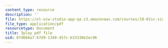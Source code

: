 ```yaml
---
content_type: resource
description: ''
file: https://ol-ocw-studio-app-qa.s3.amazonaws.com/courses/18-01sc-single-variable-calculus-fall-2010/07d668a767d91340457cb33330e2ec96_PNTnmH6jsRI.pdf
file_type: application/pdf
resourcetype: Document
title: 3play pdf file
uid: 07d668a7-67d9-1340-457c-b33330e2ec96
---
```

